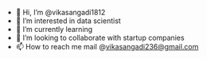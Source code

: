 - 👋 Hi, I’m @vikasangadi1812
- 👀 I’m interested in data scientist
- 🌱 I’m currently learning 
- 💞️ I’m looking to collaborate with startup companies
- 📫 How to reach me mail @vikasangadi236@gmail.com

<!---
vikasangadi1812/vikasangadi1812 is a ✨ special ✨ repository because its `README.md` (this file) appears on your GitHub profile.
You can click the Preview link to take a look at your changes.
--->
